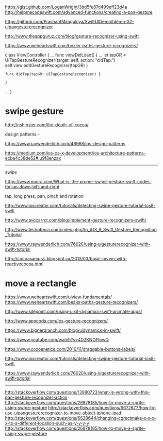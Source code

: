 https://gist.github.com/LoganWright/3bd5fe87d499eff23d4a
http://helpmecodeswift.com/advanced-functions/creating-a-pan-gesture

https://github.com/PrashantMangukiya/SwiftUIDemo#demo-32-uipangesturerecognizer

http://www.theappguruz.com/blog/gesture-recognizer-using-swift

https://www.weheartswift.com/bezier-paths-gesture-recognizers/

class ViewController {
...
    func viewDidLoad() {
        ...
        let tapGR = UITapGestureRecognizer(target: self, action: "didTap:")
        self.view.addGestureRecognizer(tapGR)
    }

    func didTap(tapGR: UITapGestureRecognizer) {

    }
...
}


# swipe gesture

http://nshipster.com/the-death-of-cocoa/


design patterns -

https://www.raywenderlich.com/46988/ios-design-patterns


https://medium.com/ios-os-x-development/ios-architecture-patterns-ecba4c38de52#.u9f8enzax


-------------------------------------

swipe


https://www.quora.com/What-is-the-proper-swipe-gesture-swift-codes-for-up-down-left-and-right



tap, long press, pan, pinch and rotation


http://www.ioscreator.com/tutorials/detecting-swipe-gesture-tutorial-ios8-swift

http://www.avocarrot.com/blog/implement-gesture-recognizers-swift/

http://www.techotopia.com/index.php/An_iOS_8_Swift_Gesture_Recognition_Tutorial

https://www.raywenderlich.com/76020/using-uigesturerecognizer-with-swift-tutorial

http://cocoasamurai.blogspot.ca/2013/03/basic-mvvm-with-reactivecocoa.html


# move a rectangle

https://www.weheartswift.com/uiview-fundamentals/
https://www.weheartswift.com/bezier-paths-gesture-recognizers/

http://www.sitepoint.com/using-uikit-dynamics-swift-animate-apps/

http://www.appcoda.com/ios-gesture-recognizers/

https://www.bignerdranch.com/blog/uidynamics-in-swift/

https://www.youtube.com/watch?v=4D2KNOFtowQ

https://www.cocoanetics.com/2010/11/draggable-buttons-labels/

http://www.ioscreator.com/tutorials/detecting-swipe-gesture-tutorial-ios8-swift

https://www.raywenderlich.com/76020/using-uigesturerecognizer-with-swift-tutorial


--------------------------------------

http://stackoverflow.com/questions/13980723/what-is-wrong-with-this-pan-gesture-recognizer-action
http://stackoverflow.com/questions/26878185/how-to-move-a-sprite-using-swipe-gesture
http://stackoverflow.com/questions/6672677/how-to-use-uipangesturerecognizer-to-move-object-iphone-ipad
http://stackoverflow.com/questions/6628644/changing-cgrectmake-x-x-x-x-to-a-different-location-such-as-y-y-y-y
http://stackoverflow.com/questions/26878185/how-to-move-a-sprite-using-swipe-gesture



